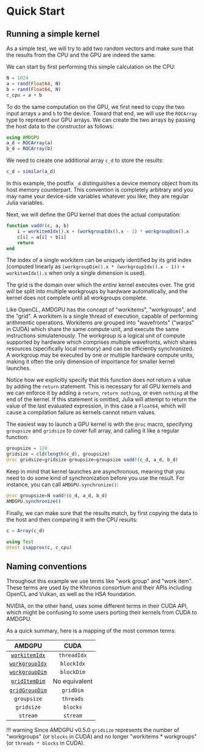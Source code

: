 # Quick Start

## Running a simple kernel

As a simple test, we will try to add two random vectors
and make sure that the results from the CPU and the GPU are indeed the same.

We can start by first performing this simple calculation on the CPU:

```julia
N = 1024
a = rand(Float64, N)
b = rand(Float64, N)
c_cpu = a + b
```

To do the same computation on the GPU, we first need to copy
the two input arrays `a` and `b` to the device.
Toward that end, we will use the `ROCArray` type to represent our GPU arrays.
We can create the two arrays by passing the host data
to the constructor as follows:

```julia
using AMDGPU
a_d = ROCArray(a)
b_d = ROCArray(b)
```

We need to create one additional array `c_d` to store the results:

```julia
c_d = similar(a_d)
```

In this example, the postfix `_d` distinguishes a device memory object
from its host memory counterpart.
This convention is completely arbitrary and you may name your
device-side variables whatever you like; they are regular Julia variables.

Next, we will define the GPU kernel that does the actual computation:

```julia
function vadd!(c, a, b)
    i = workitemIdx().x + (workgroupIdx().x - 1) * workgroupDim().x
    c[i] = a[i] + b[i]
    return
end
```

The index of a single workitem can be uniquely identified by its grid index
(computed linearly as `(workgroupDim().x * (workgroupIdx().x - 1)) + workitemIdx().x`
when only a single dimension is used).

The grid is the domain over which the *entire* kernel executes over.
The grid will be split into multiple workgroups by hardware automatically,
and the kernel does not complete until all workgroups complete.

Like OpenCL, AMDGPU has the concept of "workitems", "workgroups", and the "grid".
A workitem is a single thread of execution, capable of performing arithmentic
operations.
Workitems are grouped into "wavefronts" ("warps" in CUDA) which
share the same compute unit, and execute the same instructions simulatenously.
The workgroup is a logical unit of compute supported by hardware
which comprises multiple wavefronts, which shares resources
(specifically local memory) and can be efficiently synchronized.
A workgroup may be executed by one or multiple hardware compute units,
making it often the only dimension of importance for smaller kernel launches.

Notice how we explicitly specify that this function does not return a value
by adding the `return` statement.
This is necessary for all GPU kernels and we can enforce it by adding a `return`,
`return nothing`, or even `nothing` at the end of the kernel.
If this statement is omitted, Julia will attempt to return the value
of the last evaluated expression, in this case a `Float64`,
which will cause a compilation failure as kernels cannot return values.

The easiest way to launch a GPU kernel is with the `@roc` macro,
specifying `groupsize` and `gridsize` to cover full array,
and calling it like a regular function:

```julia
groupsize = 128
gridsize = cld(length(c_d), groupsize)
@roc gridsize=gridsize groupsize=groupsize vadd!(c_d, a_d, b_d)
```

Keep in mind that kernel launches are asynchronous,
meaning that you need to do some kind of synchronization before you use the result.
For instance, you can call `AMDGPU.synchronize()`:

```julia
@roc groupsize=N vadd!(c_d, a_d, b_d)
AMDGPU.synchronize()
```

Finally, we can make sure that the results match,
by first copying the data to the host and then comparing it with the CPU results:

```julia
c = Array(c_d)

using Test
@test isapprox(c, c_cpu)
```

## Naming conventions

Throughout this example we use terms like "work group" and "work item".
These terms are used by the Khronos consortium and their APIs
including OpenCL and Vulkan, as well as the HSA foundation.

NVIDIA, on the other hand, uses some different terms in their CUDA API,
which might be confusing to some users porting their kernels from CUDA to AMDGPU.

As a quick summary, here is a mapping of the most common terms:

| AMDGPU | CUDA |
|:---:|:---:|
| [`workitemIdx`](@ref) | `threadIdx` |
| [`workgroupIdx`](@ref) | `blockIdx` |
| [`workgroupDim`](@ref) | `blockDim` |
| [`gridItemDim`](@ref) | No equivalent |
| [`gridGroupDim`](@ref) | `gridDim` |
| `groupsize` | `threads` |
| `gridsize` | `blocks` |
| `stream` | `stream` |

!!! warning
    Since AMDGPU v0.5.0 `gridsize` represents the number of "workgroups"
    (or `blocks` in CUDA) and no longer "workitems * workgroups"
    (or `threads * blocks` in CUDA).
